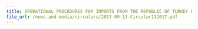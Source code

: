 ```yaml
---
title: OPERATIONAL PROCEDURES FOR IMPORTS FROM THE REPUBLIC OF TURKEY UNDER THE TURKEY-SINGAPORE FREE TRADE AGREEMENT (TRSFTA)
file_url: /news-and-media/circulars/2017-09-13-Circular132017.pdf
---
```

